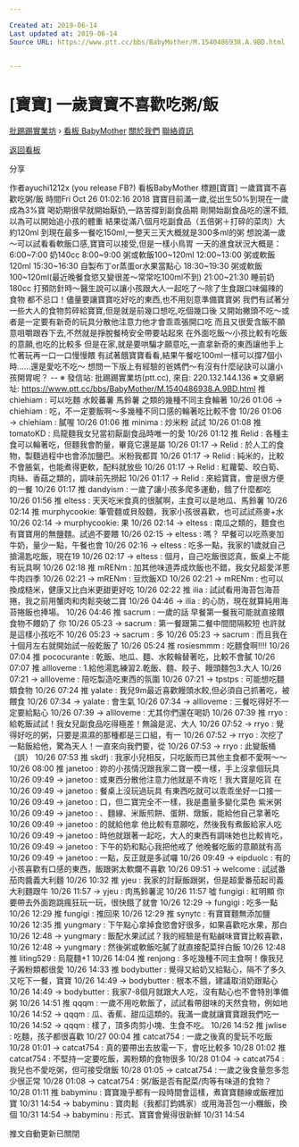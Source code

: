 ```yaml
---

Created at: 2019-06-14
Last updated at: 2019-06-14
Source URL: https://www.ptt.cc/bbs/BabyMother/M.1540486938.A.9BD.html


---
```


# [寶寶] 一歲寶寶不喜歡吃粥/飯


[批踢踢實業坊](https://www.ptt.cc/bbs/) › [看板 BabyMother](https://www.ptt.cc/bbs/BabyMother/index.html) [關於我們](https://www.ptt.cc/about.html) [聯絡資訊](https://www.ptt.cc/contact.html)

[返回看板](https://www.ptt.cc/bbs/BabyMother/index.html)

分享

作者ayuchi1212x (you release FB?)
看板BabyMother
標題\[寶寶\] 一歲寶寶不喜歡吃粥/飯
時間Fri Oct 26 01:02:16 2018
寶寶目前滿一歲,從出生50%到現在一歲成為3%寶 喝奶期很早就開始厭奶,一路苦撐到副食品期 剛開始副食品吃的還不錯,以為可以開始追小孩的體重 結果從滿八個月吃副食品（五倍粥＋打碎的菜肉）大約120ml 到現在最多一餐吃150ml,一整天三天大概就是300多ml的粥 想說滿一歲～可以試看看軟飯口感,寶寶可以接受,但是一樣小鳥胃 一天的進食狀況大概是： 6:00~7:00 奶140cc 8:00~9:00 粥或軟飯100~120ml 12:00~13:00 粥或軟飯120ml 15:30~16:30 自製布丁or蒸蛋or水果當點心 18:30~19:30 粥或軟飯100~120ml(最近晚餐食慾又變很差～常常吃100ml不到) 21:00~21:30 睡前奶180cc 打預防針時～醫生說可以讓小孩跟大人一起吃了～除了生食跟口味偏辣的食物 都不忌口！儘量要讓寶寶吃好吃的東西,也不用刻意準備寶寶粥 我們有試著分一些大人的食物剪碎給寶寶,但是就是前幾口想吃,吃個幾口後 又開始撇頭不吃～或者是一定要有新奇的玩具分散他注意力他才會乖乖張開口吃 而且又很愛含飯不願意咀嚼跟吞下去,不然就是掙脫餐椅安全帶要站起來 在外面吃飯～小孩比較有吃飯的意願,也吃的比較多 但是在家,就是要哄騙才願意吃,一直拿新奇的東西讓他手上忙著玩再一口一口慢慢餵 有試著餓寶寶看看,結果午餐吃100ml一樣可以撐7個小時......還是愛吃不吃～ 想問一下版上有經驗的爸媽們～有沒有什麼祕訣可以讓小孩開胃呢？ -- ※ 發信站: 批踢踢實業坊(ptt.cc), 來自: 220.132.144.136 ※ 文章網址: <https://www.ptt.cc/bbs/BabyMother/M.1540486938.A.9BD.html>
推 chiehiam : 可以吃麵 水餃蕃薯 馬鈴薯 之類的幾種不同主食輪著 10/26 01:06
→ chiehiam : 吃，不一定要飯啊～多幾種不同口感的輪著吃比較不會 10/26 01:06
→ chiehiam : 膩喔 10/26 01:06
推 minima : 炒米粉 試試 10/26 01:08
推 tomatoKD : 烏龍麵我女兒當初厭副食品時唯一的愛 10/26 01:12
推 Relid : 各種主食可以輪著吃，但麵我會酌量，畢竟它還是屬 10/26 01:17
→ Relid : 於人工的食物，製麵過程中也會添加鹽巴。米粉我都買 10/26 01:17
→ Relid : 純米的，比較不會脹氣，也能煮得更軟，配料就放些 10/26 01:17
→ Relid : 紅蘿蔔、皎白筍、肉絲、香菇之類的，調味前先撈起 10/26 01:17
→ Relid : 來給寶寶，會是很方便的一餐 10/26 01:17
推 dandyism : 一歲了讓小孩多爬多運動，餓了什麼都吃 10/26 01:56
推 eltess : 天天吃米食真的很膩啊，主食可以是地瓜、馬鈴薯 10/26 02:14
推 murphycookie: 筆管麵或貝殼麵，我家小孩很喜歡，也可試試燕麥+水 10/26 02:14
→ murphycookie: 果 10/26 02:14
→ eltess : 南瓜之類的，麵食也有寶寶用的無鹽麵。試過不要餵 10/26 02:15
→ eltess : 嗎？ 早餐可以吃燕麥加牛奶，量少一點，午餐也會 10/26 02:16
→ eltess : 吃多一點，我家的1歲就自己搶湯匙吃飯，現在19 10/26 02:17
→ eltess : 個月，自己吃飯很認真，飯桌上不能有玩具啊 10/26 02:18
推 mRENm : 加其他味道弄成炊飯也不錯，我女兒超愛洋蔥牛肉四季 10/26 02:21
→ mRENm : 豆炊飯XD 10/26 02:21
→ mRENm : 也可以換成糙米，健康又比白米更甜更好吃 10/26 02:22
推 ilia : 試試看用海苔包海苔捲，我之前用蟹肉和肉鬆突破二寶 10/26 04:46
→ ilia : 的心防，現在就算純用海苔捲飯也捧場。 10/26 04:46
推 sacrum : 一歲的話 早餐第一餐我可能就直接餵食物不餵奶了 你 10/26 05:23
→ sacrum : 第一餐跟第二餐中間間隔較短 也許就是這樣小孩吃不 10/26 05:23
→ sacrum : 多 10/26 05:23
→ sacrum : 而且我在十個月左右就開始試一般乾飯了 10/26 05:24
推 rosiesmmm : 吃麵食啊!!!! 10/26 07:04
推 pococurante : 乾飯、地瓜、麵、水餃輪替著吃，比較不會膩 10/26 07:07
推 allloveme : 1.給他湯匙練習2.乾飯、麵、餃子、饅頭麵包3.大人 10/26 07:21
→ allloveme : 陪吃製造吃東西的氛圍 10/26 07:21
→ tpstps : 可能想吃麵類食物 10/26 07:24
推 yalate : 我兒9m最近喜歡饅頭水餃,但必須自己抓著吃，被餵食 10/26 07:34
→ yalate : 會生氣 10/26 07:34
→ allloveme : 三餐吃得好不一定要給點心 10/26 07:39
→ allloveme : 尤其你們還在喝奶 10/26 07:39
推 rryo : 給乾飯試試！我女兒副食品吃得極差！無論是泥、大人 10/26 07:52
→ rryo : 覺得好吃的粥，只要是濕濕的那種都是三口組，有一 10/26 07:52
→ rryo : 次挖了一點飯給他，驚為天人！一直來向我們要，從 10/26 07:53
→ rryo : 此變飯桶（誤） 10/26 07:53
推 skdfj : 我家小兒相反，只吃飯而已其他主食都不愛啊～～ 10/26 08:00
推 janetoo : 妳的小孩情況跟我家二寶一模一樣，手上沒拿個玩具 10/26 09:49
→ janetoo : 或東西分散他注意力他就是不肯吃！我大寶是吃貨 在 10/26 09:49
→ janetoo : 餐桌上沒玩過玩具 有東西吃就可以乖乖坐好一口接一 10/26 09:49
→ janetoo : 口，但二寶完全不一樣，我是盡量多變化菜色 紫米粥 10/26 09:49
→ janetoo : 、麵線、米飯煎餅、蛋餅、燉飯，能給他自己拿著吃 10/26 09:49
→ janetoo : 的就給他拿 他比較有意願吃，然後我有煮飯給家人吃 10/26 09:49
→ janetoo : 時他就跟著一起吃，大人的東西有調味她也比較肯吃， 10/26 09:49
→ janetoo : 下午的奶和點心我把他戒了 他晚餐吃飯的意願就有高 10/26 09:49
→ janetoo : 一點，反正就是多試囉 10/26 09:49
→ eipduolc : 有的小孩喜歡有口感的東西，飯跟粥太軟爛不喜歡 10/26 09:51
→ welcome : 試試番茄肉醬義大利麵 10/26 10:32
推 yjeu : 我家的討厭飯跟粥，但是超愛番茄起司義大利麵跟牛 10/26 11:57
→ yjeu : 肉馬鈴薯泥 10/26 11:57
噓 fungigi : 紅明顯 你要帶去外面跑跳瘋狂玩一玩，很快餓了就會 10/26 12:29
→ fungigi : 吃多一點 10/26 12:29
推 fungigi : 推回來 10/26 12:29
推 synytc : 有寶寶麵無添加鹽 10/26 12:35
推 yungmary : 下午點心拿掉食慾會好很多，如果喜歡吃水果，那白 10/26 12:48
→ yungmary : 飯配水果試試？我的經驗是有點鹹味寶寶比較喜歡， 10/26 12:48
→ yungmary : 然後粥或軟飯吃膩了就直接配菜拌白飯 10/26 12:48
推 liting529 : 烏龍麵+1 10/26 14:04
推 renjong : 多吃幾種不同主食啊！像我兒子澱粉類都很愛 10/26 14:33
推 bodybutter : 覺得又給奶又給點心，隔不了多久又吃下一餐，寶寶 10/26 14:49
→ bodybutter : 根本不餓，建議取消奶跟點心 10/26 14:49
→ bodybutter : 我家7-8個月就跟大人吃，沒有點心也不會特別準備粥 10/26 14:51
推 qqqm : 一歲不用吃軟飯了，試試看帶甜味的天然食物，例如地 10/26 14:52
→ qqqm : 瓜、香蕉、甜瓜這類的。我滿一歲就讓寶寶跟我們吃一 10/26 14:52
→ qqqm : 樣了，頂多肉剪小塊、生食不吃。 10/26 14:52
推 jwlise : 吃麵，孩子都很喜歡 10/27 00:04
推 catcat754 : 一歲之後真的愛玩不吃飯 10/28 01:01
→ catcat754 : 真的要帶出去放電一下，會吃比較多 10/28 01:02
推 catcat754 : 不堅持一定要吃飯，澱粉類的食物很多 10/28 01:04
→ catcat754 : 我兒也不愛吃粥，但可接受燉飯 10/28 01:05
→ catcat754 : 一歲之後食量忽多忽少很正常 10/28 01:08
→ catcat754 : 粥/飯是否有配菜/肉等有味道的食物？ 10/28 01:11
推 babyminu : 寶寶幾乎都有一段時間會這樣，煮寶寶麵線或飯裡加寶 10/31 14:54
→ babyminu : 寶肉鬆（我都訂鈞媽家）或用海苔包一小糰飯，換個 10/31 14:54
→ babyminu : 形式、寶寶會覺得很新鮮 10/31 14:54

推文自動更新已關閉


